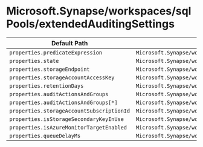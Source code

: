 # Microsoft.Synapse/workspaces/sqlPools/extendedAuditingSettings

| Default Path | Alias |
|---|---|
| `properties.predicateExpression` | `Microsoft.Synapse/workspaces/sqlPools/extendedAuditingSettings/predicateExpression` |
| `properties.state` | `Microsoft.Synapse/workspaces/sqlPools/extendedAuditingSettings/state` |
| `properties.storageEndpoint` | `Microsoft.Synapse/workspaces/sqlPools/extendedAuditingSettings/storageEndpoint` |
| `properties.storageAccountAccessKey` | `Microsoft.Synapse/workspaces/sqlPools/extendedAuditingSettings/storageAccountAccessKey` |
| `properties.retentionDays` | `Microsoft.Synapse/workspaces/sqlPools/extendedAuditingSettings/retentionDays` |
| `properties.auditActionsAndGroups` | `Microsoft.Synapse/workspaces/sqlPools/extendedAuditingSettings/auditActionsAndGroups` |
| `properties.auditActionsAndGroups[*]` | `Microsoft.Synapse/workspaces/sqlPools/extendedAuditingSettings/auditActionsAndGroups[*]` |
| `properties.storageAccountSubscriptionId` | `Microsoft.Synapse/workspaces/sqlPools/extendedAuditingSettings/storageAccountSubscriptionId` |
| `properties.isStorageSecondaryKeyInUse` | `Microsoft.Synapse/workspaces/sqlPools/extendedAuditingSettings/isStorageSecondaryKeyInUse` |
| `properties.isAzureMonitorTargetEnabled` | `Microsoft.Synapse/workspaces/sqlPools/extendedAuditingSettings/isAzureMonitorTargetEnabled` |
| `properties.queueDelayMs` | `Microsoft.Synapse/workspaces/sqlPools/extendedAuditingSettings/queueDelayMs` |

